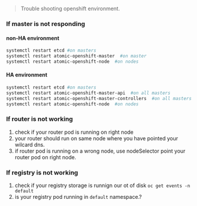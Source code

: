 
> Trouble shooting openshift environment.  


### If master is not responding
#### non-HA environment
```sh
systemctl restart etcd #on masters
systemctl restart atomic-openshift-master  #on master
systemctl restart atomic-openshift-node  #on nodes
```
#### HA environment
```sh
systemctl restart etcd #on masters
systemctl restart atomic-openshift-master-api  #on all masters
systemctl restart atomic-openshift-master-controllers  #on all masters
systemctl restart atomic-openshift-node  #on nodes
```

### If router is not working
1. check if your router pod is running on right node 
2. your router should run on same node where you have pointed your wilcard dns.
3. if router pod is running on a wrong node, use nodeSelector point your router pod on right node.


### If registry is not working
1. check if your registry storage is runnign our ot of disk `oc get events -n default`
2. is your registry pod running in `default` namespace.?
